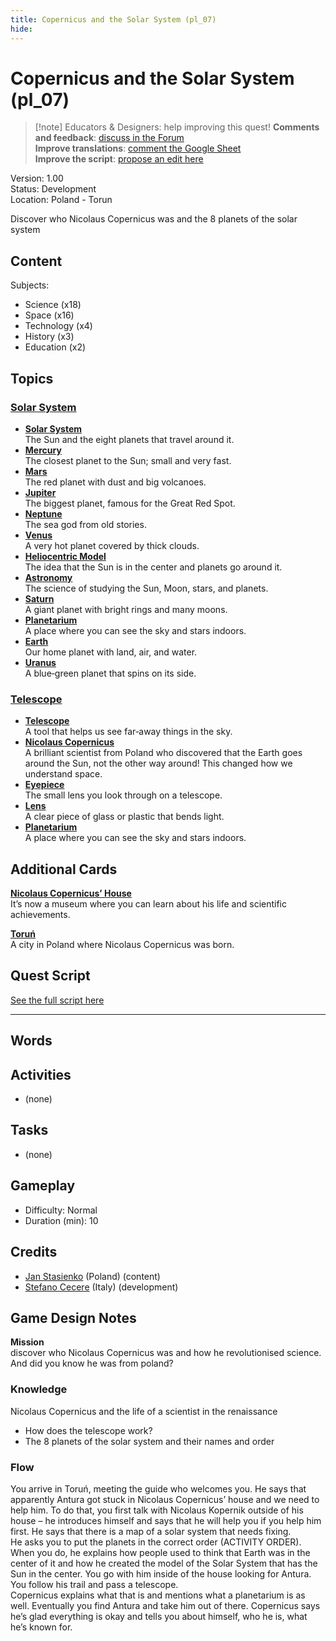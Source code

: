 ```yaml
---
title: Copernicus and the Solar System (pl_07)
hide:
---
```


# Copernicus and the Solar System (pl_07)
> [!note] Educators & Designers: help improving this quest!
> **Comments and feedback**: [discuss in the Forum](https://antura.discourse.group/t/pl-07-copernicus-and-the-solar-system/38/1)  
> **Improve translations**: [comment the Google Sheet](https://docs.google.com/spreadsheets/d/1FPFOy8CHor5ArSg57xMuPAG7WM27-ecDOiU-OmtHgjw/edit?gid=783699917#gid=783699917)  
> **Improve the script**: [propose an edit here](https://github.com/vgwb/Antura/blob/main/Assets/_discover/_quests/PL_07%20Solar%20System/PL_07%20Solar%20System%20-%20Yarn%20Script.yarn)  

Version: 1.00  
Status: Development  
Location: Poland - Torun

Discover who Nicolaus Copernicus was and the 8 planets of the solar system

## Content
Subjects: 

  - Science (x18)
  - Space (x16)
  - Technology (x4)
  - History (x3)
  - Education (x2)

## Topics
### [Solar System](../../topics/index.md#solar_system)

  - **[Solar System](../../cards/index.md#solar_system)**  
    The Sun and the eight planets that travel around it.  
  - **[Mercury](../../cards/index.md#mercury)**  
    The closest planet to the Sun; small and very fast.  
  - **[Mars](../../cards/index.md#mars)**  
    The red planet with dust and big volcanoes.  
  - **[Jupiter](../../cards/index.md#jupiter)**  
    The biggest planet, famous for the Great Red Spot.  
  - **[Neptune](../../cards/index.md#neptune)**  
    The sea god from old stories.  
  - **[Venus](../../cards/index.md#venus)**  
    A very hot planet covered by thick clouds.  
  - **[Heliocentric Model](../../cards/index.md#heliocentric_model)**  
    The idea that the Sun is in the center and planets go around it.  
  - **[Astronomy](../../cards/index.md#astronomy)**  
    The science of studying the Sun, Moon, stars, and planets.  
  - **[Saturn](../../cards/index.md#saturn)**  
    A giant planet with bright rings and many moons.  
  - **[Planetarium](../../cards/index.md#planetarium)**  
    A place where you can see the sky and stars indoors.  
  - **[Earth](../../cards/index.md#earth)**  
    Our home planet with land, air, and water.  
  - **[Uranus](../../cards/index.md#uranus)**  
    A blue‑green planet that spins on its side.  
### [Telescope](../../topics/index.md#telescope)

  - **[Telescope](../../cards/index.md#telescope)**  
    A tool that helps us see far‑away things in the sky.  
  - **[Nicolaus Copernicus](../../cards/index.md#nicolaus_copernicus)**  
    A brilliant scientist from Poland who discovered that the Earth goes around the Sun, not the other way around! This changed how we understand space.  
  - **[Eyepiece](../../cards/index.md#eyepiece)**  
    The small lens you look through on a telescope.  
  - **[Lens](../../cards/index.md#lens)**  
    A clear piece of glass or plastic that bends light.  
  - **[Planetarium](../../cards/index.md#planetarium)**  
    A place where you can see the sky and stars indoors.  

## Additional Cards
**[Nicolaus Copernicus’ House](../../cards/index.md#nicolaus_copernicus_house)**  
It’s now a museum where you can learn about his life and scientific achievements.  

**[Toruń](../../cards/index.md#torun)**  
A city in Poland where Nicolaus Copernicus was born.  

## Quest Script

[See the full script here](./pl_07-script.md)

---

## Words
## Activities
- (none)

## Tasks
- (none)
## Gameplay
- Difficulty: Normal
- Duration (min): 10
## Credits
- [Jan Stasienko](mailto:jan.stasienko@dsw.edu.pl) (Poland) (content)
- [Stefano Cecere](https://stefanocecere.com) (Italy) (development)

## Game Design Notes
**Mission**  
discover who Nicolaus Copernicus was and how he revolutionised science.
And did you know he was from poland?

### Knowledge
Nicolaus Copernicus and the life of a scientist in the renaissance  

- How does the telescope work?
- The 8 planets of the solar system and their names and order

### Flow
You arrive in Toruń, meeting the guide who welcomes you. He says that apparently Antura got stuck in Nicolaus Copernicus’ house and we need to help him. To do that, you first talk with Nicolaus Kopernik outside of his house – he introduces himself and says that he will help you if you help him first. He says that there is a map of a solar system that needs fixing.  
He asks you to put the planets in the correct order (ACTIVITY ORDER).  
When you do, he explains how people used to think that Earth was in the center of it and how he created the model of the Solar System that has the Sun in the center. You go with him inside of the house looking for Antura. You follow his trail and pass a telescope.  
Copernicus explains what that is and mentions what a planetarium is as well. Eventually you find Antura and take him out of there. Copernicus says he’s glad everything is okay and tells you about himself, who he is, what he’s known for.


